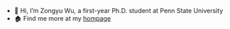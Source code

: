 - 👋 Hi, I’m Zongyu Wu, a first-year Ph.D. student at Penn State University
- 🏚️ Find me more at my [hompage](https://wzongyu.github.io)

<!---
wzongyu/wzongyu is a  special ✨ repository because its `README.md` (this file) appears on your GitHub profile.
You can click the Preview link to take a look at your changes.
--->
